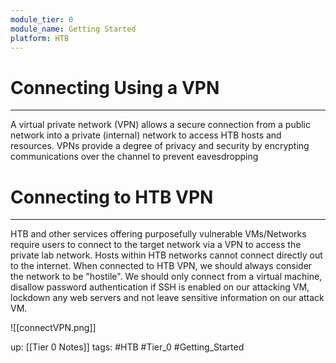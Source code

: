 ```yaml
---
module_tier: 0
module_name: Getting Started
platform: HTB
---
```

# Connecting Using a VPN
---
A virtual private network (VPN) allows a secure connection from a public network into a private (internal) network to access HTB hosts and resources. VPNs provide a degree of privacy and security by encrypting communications over the channel to prevent eavesdropping

# Connecting to HTB VPN
---
HTB and other services offering purposefully vulnerable VMs/Networks require users to connect to the target network via a VPN to access the private lab network. Hosts within HTB networks cannot connect directly out to the internet. When connected to HTB VPN, we should always consider the network to be "hostile". We should only connect from a virtual machine, disallow password authentication if SSH is enabled on our attacking VM, lockdown any web servers and not leave sensitive information on our attack VM.

![[connectVPN.png]]

up: [[Tier  0 Notes]]
tags: #HTB #Tier_0 #Getting_Started 